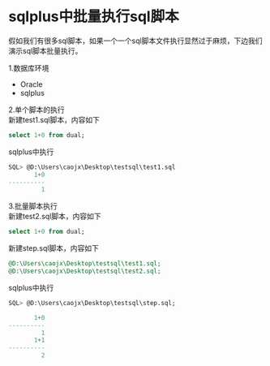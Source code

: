 # sqlplus中批量执行sql脚本
假如我们有很多sql脚本，如果一个一个sql脚本文件执行显然过于麻烦，下边我们演示sql脚本批量执行。

1.数据库环境  
- Oracle  
- sqlplus  

2.单个脚本的执行  
新建test1.sql脚本，内容如下  
```sql
select 1+0 from dual;  
```
sqlplus中执行  
```sql
SQL> @D:\Users\caojx\Desktop\testsql\test1.sql  
       1+0  
----------  
         1  
```

3.批量脚本执行  
新建test2.sql脚本，内容如下  
```sql
select 1+0 from dual;  
```
新建step.sql脚本，内容如下  
```sql
@D:\Users\caojx\Desktop\testsql\test1.sql;  
@D:\Users\caojx\Desktop\testsql\test2.sql;  
```
sqlplus中执行
```sql
SQL> @D:\Users\caojx\Desktop\testsql\step.sql;

       1+0
----------
         1
       1+1
----------
         2
```





